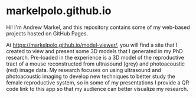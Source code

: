 # markelpolo.github.io

Hi! I'm Andrew Markel, and this repository contains some of my web-based projects hosted on GitHub Pages.

At https://markelpolo.github.io/model-viewer/, you will find a site that I created to view and present some 3D models that I generated in my PhD research. Pre-loaded in the experience is a 3D model of the reproductive tract of a mouse reconstructed from ultrasound (grey) and photoacoustic (red) image data. My research focuses on using ultrasound and photoacoustic imaging to develop new techniques to better study the female reproductive system, so in some of my presentations I provide a QR code link to this app so that my audience can better visualize my research.



